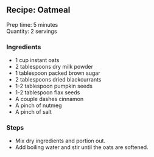 ## Recipe: Oatmeal
Prep time: 5 minutes  
Quantity: 2 servings  

### Ingredients
 - 1 cup instant oats
 - 2 tablespoons dry milk powder
 - 1 tablespoon packed brown sugar
 - 2 tablespoons dried blackcurrants
 - 1-2 tablespoon pumpkin seeds
 - 1-2 tablespoon flax seeds
 - A couple dashes cinnamon
 - A pinch of nutmeg
 - A pinch of salt

### Steps
 - Mix dry ingredients and portion out.
 - Add boiling water and stir until the oats are softened.


